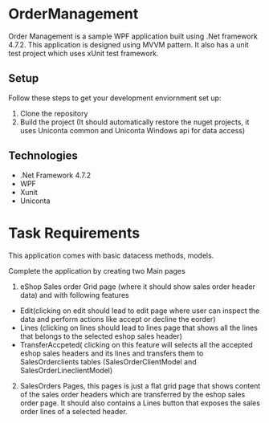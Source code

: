 # OrderManagement
Order Management is a sample WPF application built using .Net framework 4.7.2. This application is designed using MVVM pattern. It also has a unit test project which uses xUnit test framework.

## Setup 
Follow these steps to get your development enviornment set up:
1. Clone the repository
2. Build the project (It should automatically restore the nuget projects, it uses Uniconta common and Uniconta Windows api for data access)

## Technologies 
* .Net Framework 4.7.2
* WPF
* Xunit
* Uniconta

# Task Requirements
This application comes with basic datacess methods, models.

Complete the application by creating two Main pages
1. eShop Sales order Grid page (where it should show sales order header data) and with following features 
* Edit(clicking on edit should lead to edit page where user can inspect the data and perform actions like accept or decline the eorder)
* Lines (clicking on lines should lead to lines page that shows all the lines that belongs to the selected eshop sales header)
* TransferAccpeted( clicking on this feature will selects all the accepted eshop sales headers and its lines and transfers them to SalesOrderclients tables (SalesOrderClientModel and SalesOrderLineclientModel)

2. SalesOrders Pages, this pages is just a flat grid page that shows content of the sales order headers which are transferred by the eshop sales order page. It should also contains a Lines button that exposes the sales order lines of a selected header.

